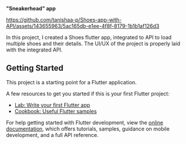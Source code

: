**"Sneakerhead" app**


https://github.com/tanishaa-p/Shoes-app-with-API/assets/143655963/5ac165db-e1ee-4f8f-8179-1b1b1af126d3


In this project, I created a Shoes flutter app, integrated to API to load multiple shoes and their details. The UI/UX of the project is properly laid with the integrated API.

## Getting Started

This project is a starting point for a Flutter application.

A few resources to get you started if this is your first Flutter project:

- [Lab: Write your first Flutter app](https://docs.flutter.dev/get-started/codelab)
- [Cookbook: Useful Flutter samples](https://docs.flutter.dev/cookbook)

For help getting started with Flutter development, view the
[online documentation](https://docs.flutter.dev/), which offers tutorials,
samples, guidance on mobile development, and a full API reference.
